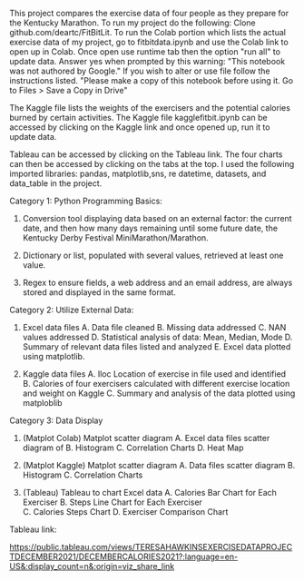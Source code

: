 

This project compares the exercise data of four people as they prepare for the Kentucky Marathon. To run my project do the following:
Clone github.com/deartc/FitBitLit. To run the Colab portion which lists the actual exercise data of my project, go to fitbitdata.ipynb and use the Colab link to open up in Colab. Once open use runtime tab then the option "run all" to update data.  Answer yes when prompted by this warning: "This notebook was not authored by Google."  If you wish to alter or use file follow the instructions listed. "Please make a copy of this notebook before using it. Go to Files > Save a Copy in Drive"

The Kaggle file lists the weights of the exercisers and the potential calories burned by certain activities. The Kaggle file kagglefitbit.ipynb can be accessed by clicking on the Kaggle link and once opened up, run it to update data.

Tableau can be accessed by clicking on the Tableau link.  The four charts can then be accessed by clicking on the tabs at the top.
I used the following imported libraries: pandas, matplotlib,sns, re datetime, datasets, and data_table in the project.  


 Category 1: Python Programming Basics:


1.  Conversion tool displaying data based on an external factor: the current date, and then how many days remaining until some future date, the Kentucky Derby Festival MiniMarathon/Marathon.

2.  Dictionary or list, populated with several values, retrieved at least one value.

3.  Regex to ensure fields, a web address and an email address, are always stored and displayed in the same format.




Category 2: Utilize External Data:


1.  Excel data files
A. Data file cleaned B. Missing data addressed C. NAN values addressed D. Statistical analysis of data: Mean, Median, Mode D. Summary of relevant data files listed and analyzed E. Excel data plotted using matplotlib.


2.  Kaggle data  files 
A. Iloc Location of exercise in file used and identified B. Calories of four exercisers calculated with different exercise location and weight on Kaggle C. Summary and analysis of the data plotted using matploblib




Category 3: Data Display 

1. (Matplot Colab)
Matplot scatter diagram A. Excel data files scatter diagram of B. Histogram C. Correlation Charts D. Heat Map 


2.  (Matplot Kaggle)
 Matplot scatter diagram A. Data files scatter diagram  B. Histogram C. Correlation Charts 

3.  (Tableau)
   Tableau to chart Excel data A. Calories Bar
    Chart for Each Exerciser B. Steps Line Chart for Each Exerciser  
     C. Calories Steps Chart D. Exerciser Comparison Chart


Tableau link:


https://public.tableau.com/views/TERESAHAWKINSEXERCISEDATAPROJECTDECEMBER2021/DECEMBERCALORIES2021?:language=en-US&:display_count=n&:origin=viz_share_link

